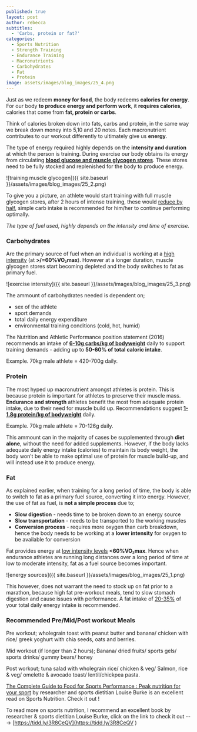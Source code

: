 ```yaml
---
published: true
layout: post
author: rebecca
subtitles:
  - 'Carbs, protein or fat?'
categories:
  - Sports Nutrition
  - Strength Training
  - Endurance Training
  - Macronutrients
  - Carbohydrates
  - Fat
  - Protein
image: assets/images/blog_images/25_4.png
---
```

Just as we redeem **money for food**, the body redeems **calories for energy**. 
For our body **to produce energy and perform work**, it **requires calories**, calories that come from **fat, protein or carbs**. 

Think of calories broken down into fats, carbs and protein, in the same way we break down money into 5,10 and 20 notes. Each macronutrient contributes to our workout differently to ultimately give us **energy**. 

The type of energy required highly depends on the **intensity and duration** at which the person is training. During exercise our body obtains its energy from circulating [**blood glucose and muscle glycogen stores**](https://academic.oup.com/nutritionreviews/article/76/4/243/4851715). These stores need to be fully stocked and replenished for the body to produce energy. 

![training muscle glycogen]({{ site.baseurl }}/assets/images/blog_images/25_2.png)

To give you a picture, an athlete would start training with full muscle glycogen stores, after 2 hours of intense training, these would [reduce by half](https://europepmc.org/article/pmc/pmc6019055), simple carb intake is recommended for him/her to continue performing optimally. 

_The type of fuel used, highly depends on the intensity and time of exercise._

### Carbohydrates

Are the primary source of fuel when an individual is working at a [high intensity](https://pubmed.ncbi.nlm.nih.gov/8214047/) (at **>/=60%VO₂max**). However at a longer duration, muscle glycogen stores start becoming depleted and the body switches to fat as primary fuel. 

![exercise intensity]({{ site.baseurl }}/assets/images/blog_images/25_3.png)

The ammount of carbohydrates needed is dependent on;
- sex of the athlete
- sport demands
- total daily energy expenditure 
- environmental training conditions (cold, hot, humid)


The Nutrition and Athletic Performance position statement (2016) recommends an intake of [**6-10g carbs/kg of bodyweight**](https://www.researchgate.net/publication/297695609_Nutrition_and_Athletic_Performance) daily to support training demands - adding up to **50-60% of total caloric intake**.

Example. 70kg male athlete = 420-700g daily.

### Protein

The most hyped up macronutrient amongst athletes is protein. This is because protein is important for athletes to preserve their muscle mass. **Endurance and strength** athletes benefit the most from adequate protein intake, due to their need for muscle build up. 
Recommendations suggest [**1-1.8g protein/kg of bodyweight**](https://www.researchgate.net/publication/297695609_Nutrition_and_Athletic_Performance) daily.

Example. 70kg male athlete = 70-126g daily. 

This ammount can in the majority of cases be supplemented through **diet alone**, without the need for added supplements. However, if the body lacks adequate daily energy intake (calories) to maintain its body weight, the body won’t be able to make optimal use of protein for muscle build-up, and will instead use it to produce energy. 

### Fat

As explained earlier, when training for a long period of time, the body is able to switch to fat as a primary fuel source, converting it into energy. However, the use of fat as fuel, is **not a simple process** due to; 

- **Slow digestion** - needs time to be broken down to an energy source
- **Slow transportation** - needs to be transported to the working muscles
- **Conversion process** - requires more oxygen than carb breakdown, hence the body needs to be working at a **lower intensity** for oxygen to be available for conversion 

Fat provides energy at [low intensity levels](https://www.researchgate.net/publication/47545323_Metabolic_Factors_Limiting_Performance_in_Marathon_Runners/figures?lo=1) **<60%VO₂max**. Hence when endurance athletes are running long distances over a long period of time at low to moderate intensity, fat as a fuel source becomes important. 

![energy sources]({{ site.baseurl }}/assets/images/blog_images/25_1.png)

This however, does not warrant the need to stock up on fat prior to a marathon, because high fat pre-workout meals, tend to slow stomach digestion and cause issues with performance. A fat intake of [20-35%](https://www.researchgate.net/publication/297695609_Nutrition_and_Athletic_Performance) of your total daily energy intake is recommended. 

### Recommended Pre/Mid/Post workout Meals

Pre workout; wholegrain toast with peanut butter and banana/ chicken with rice/ greek yoghurt with chia seeds, oats and berries. 

Mid workout (if longer than 2 hours); Banana/ dried fruits/ sports gels/ sports drinks/ gummy bears/ honey

Post workout; tuna salad with wholegrain rice/ chicken & veg/ Salmon, rice & veg/ omelette & avocado toast/ lentil/chickpea pasta. 

[The Complete Guide to Food for Sports Performance : Peak nutrition for your sport](https://tidd.ly/3R8CeQV) by researcher and sports dietitian Louise Burke is an excellent read on Sports Nutrition. Check it out ! 

To read more on sports nutrition,  I recommend an excellent book by researcher & sports dietitian Louise Burke, click on the link to check it out ---> [https://tidd.ly/3R8CeQV](https://tidd.ly/3R8CeQV )
